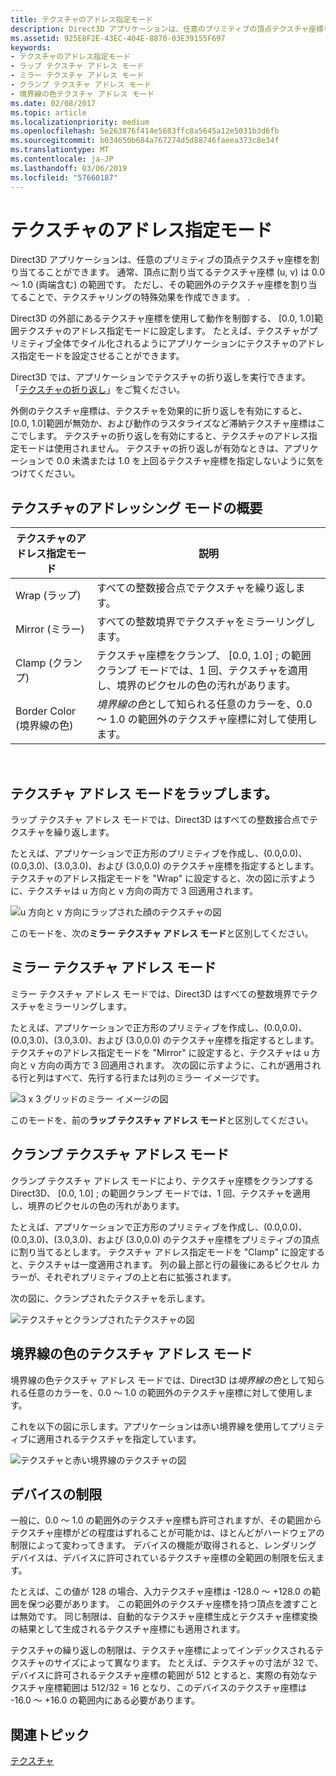 ```yaml
---
title: テクスチャのアドレス指定モード
description: Direct3D アプリケーションは、任意のプリミティブの頂点テクスチャ座標を割り当てることができます。
ms.assetid: 925E8F2E-43EC-404E-8870-03E39155F697
keywords:
- テクスチャのアドレス指定モード
- ラップ テクスチャ アドレス モード
- ミラー テクスチャ アドレス モード
- クランプ テクスチャ アドレス モード
- 境界線の色テクスチャ アドレス モード
ms.date: 02/08/2017
ms.topic: article
ms.localizationpriority: medium
ms.openlocfilehash: 5e263876f414e5683ffc8a5645a12e5031b3d6fb
ms.sourcegitcommit: b034650b684a767274d5d88746faeea373c8e34f
ms.translationtype: MT
ms.contentlocale: ja-JP
ms.lasthandoff: 03/06/2019
ms.locfileid: "57660187"
---
```

# <a name="texture-addressing-modes"></a>テクスチャのアドレス指定モード


Direct3D アプリケーションは、任意のプリミティブの頂点テクスチャ座標を割り当てることができます。 通常、頂点に割り当てるテクスチャ座標 (u, v) は 0.0 ～ 1.0 (両端含む) の範囲です。 ただし、その範囲外のテクスチャ座標を割り当てることで、テクスチャリングの特殊効果を作成できます。 .

Direct3D の外部にあるテクスチャ座標を使用して動作を制御する、 \[0.0, 1.0\]範囲テクスチャのアドレス指定モードに設定します。 たとえば、テクスチャがプリミティブ全体でタイル化されるようにアプリケーションにテクスチャのアドレス指定モードを設定させることができます。

Direct3D では、アプリケーションでテクスチャの折り返しを実行できます。 「[テクスチャの折り返し](texture-wrapping.md)」をご覧ください。

外側のテクスチャ座標は、テクスチャを効果的に折り返しを有効にすると、 \[0.0, 1.0\]範囲が無効か、および動作のラスタライズなど滞納テクスチャ座標はここでします。 テクスチャの折り返しを有効にすると、テクスチャのアドレス指定モードは使用されません。 テクスチャの折り返しが有効なときは、アプリケーションで 0.0 未満または 1.0 を上回るテクスチャ座標を指定しないように気をつけてください。

## <a name="span-idsummaryofthetextureaddressingmodesspanspan-idsummaryofthetextureaddressingmodesspanspan-idsummaryofthetextureaddressingmodesspansummary-of-the-texture-addressing-modes"></a><span id="Summary_of_the_texture_addressing_modes"></span><span id="summary_of_the_texture_addressing_modes"></span><span id="SUMMARY_OF_THE_TEXTURE_ADDRESSING_MODES"></span>テクスチャのアドレッシング モードの概要


| テクスチャのアドレス指定モード | 説明                                                                                                                           |
|-------------------------|---------------------------------------------------------------------------------------------------------------------------------------|
| Wrap (ラップ)                    | すべての整数接合点でテクスチャを繰り返します。                                                                                        |
| Mirror (ミラー)                  | すべての整数境界でテクスチャをミラーリングします。                                                                                        |
| Clamp (クランプ)                   | テクスチャ座標をクランプ、 \[0.0, 1.0\] ; の範囲クランプ モードでは、1 回、テクスチャを適用し、境界のピクセルの色の汚れがあります。 |
| Border Color (境界線の色)            | *境界線の色*として知られる任意のカラーを、0.0 ～ 1.0 の範囲外のテクスチャ座標に対して使用します。                         |

 

## <a name="span-idwraptextureaddressmodespanspan-idwraptextureaddressmodespanspan-idwraptextureaddressmodespanwrap-texture-address-mode"></a><span id="Wrap_texture_address_mode"></span><span id="wrap_texture_address_mode"></span><span id="WRAP_TEXTURE_ADDRESS_MODE"></span>テクスチャ アドレス モードをラップします。


ラップ テクスチャ アドレス モードでは、Direct3D はすべての整数接合点でテクスチャを繰り返します。

たとえば、アプリケーションで正方形のプリミティブを作成し、(0.0,0.0)、(0.0,3.0)、(3.0,3.0)、および (3.0,0.0) のテクスチャ座標を指定するとします。 テクスチャのアドレス指定モードを "Wrap" に設定すると、次の図に示すように、テクスチャは u 方向と v 方向の両方で 3 回適用されます。

![u 方向と v 方向にラップされた顔のテクスチャの図](images/wrap.png)

このモードを、次の**ミラー テクスチャ アドレス モード**と区別してください。

## <a name="span-idmirrortextureaddressmodespanspan-idmirrortextureaddressmodespanspan-idmirrortextureaddressmodespanmirror-texture-address-mode"></a><span id="Mirror_texture_address_mode"></span><span id="mirror_texture_address_mode"></span><span id="MIRROR_TEXTURE_ADDRESS_MODE"></span>ミラー テクスチャ アドレス モード


ミラー テクスチャ アドレス モードでは、Direct3D はすべての整数境界でテクスチャをミラーリングします。

たとえば、アプリケーションで正方形のプリミティブを作成し、(0.0,0.0)、(0.0,3.0)、(3.0,3.0)、および (3.0,0.0) のテクスチャ座標を指定するとします。 テクスチャのアドレス指定モードを "Mirror" に設定すると、テクスチャは u 方向と v 方向の両方で 3 回適用されます。 次の図に示すように、これが適用される行と列はすべて、先行する行または列のミラー イメージです。

![3 x 3 グリッドのミラー イメージの図](images/mirror.png)

このモードを、前の**ラップ テクスチャ アドレス モード**と区別してください。

## <a name="span-idclamptextureaddressmodespanspan-idclamptextureaddressmodespanspan-idclamptextureaddressmodespanclamp-texture-address-mode"></a><span id="Clamp_texture_address_mode"></span><span id="clamp_texture_address_mode"></span><span id="CLAMP_TEXTURE_ADDRESS_MODE"></span>クランプ テクスチャ アドレス モード


クランプ テクスチャ アドレス モードにより、テクスチャ座標をクランプする Direct3D、 \[0.0, 1.0\] ; の範囲クランプ モードでは、1 回、テクスチャを適用し、境界のピクセルの色の汚れがあります。

たとえば、アプリケーションで正方形のプリミティブを作成し、(0.0,0.0)、(0.0,3.0)、(3.0,3.0)、および (3.0,0.0) のテクスチャ座標をプリミティブの頂点に割り当てるとします。 テクスチャ アドレス指定モードを "Clamp" に設定すると、テクスチャは一度適用されます。 列の最上部と行の最後にあるピクセル カラーが、それぞれプリミティブの上と右に拡張されます。

次の図に、クランプされたテクスチャを示します。

![テクスチャとクランプされたテクスチャの図](images/clamp.png)

## <a name="span-idbordercolortextureaddressmodespanspan-idbordercolortextureaddressmodespanspan-idbordercolortextureaddressmodespanborder-color-texture-address-mode"></a><span id="Border_Color_texture_address_mode"></span><span id="border_color_texture_address_mode"></span><span id="BORDER_COLOR_TEXTURE_ADDRESS_MODE"></span>境界線の色のテクスチャ アドレス モード


境界線の色テクスチャ アドレス モードでは、Direct3D は*境界線の色*として知られる任意のカラーを、0.0 ～ 1.0 の範囲外のテクスチャ座標に対して使用します。

これを以下の図に示します。アプリケーションは赤い境界線を使用してプリミティブに適用されるテクスチャを指定しています。

![テクスチャと赤い境界線のテクスチャの図](images/border.png)

## <a name="span-iddevicelimitationsspanspan-iddevicelimitationsspanspan-iddevicelimitationsspandevice-limitations"></a><span id="Device_Limitations"></span><span id="device_limitations"></span><span id="DEVICE_LIMITATIONS"></span>デバイスの制限


一般に、0.0 ～ 1.0 の範囲外のテクスチャ座標も許可されますが、その範囲からテクスチャ座標がどの程度はずれることが可能かは、ほとんどがハードウェアの制限によって変わってきます。 デバイスの機能が取得されると、レンダリング デバイスは、デバイスに許可されているテクスチャ座標の全範囲の制限を伝えます。

たとえば、この値が 128 の場合、入力テクスチャ座標は -128.0 ～ +128.0 の範囲を保つ必要があります。 この範囲外のテクスチャ座標を持つ頂点を渡すことは無効です。 同じ制限は、自動的なテクスチャ座標生成とテクスチャ座標変換の結果として生成されるテクスチャ座標にも適用されます。

テクスチャの繰り返しの制限は、テクスチャ座標によってインデックスされるテクスチャのサイズによって異なります。 たとえば、テクスチャの寸法が 32 で、デバイスに許可されるテクスチャ座標の範囲が 512 とすると、実際の有効なテクスチャ座標範囲は 512/32 = 16 となり、このデバイスのテクスチャ座標は -16.0 ～ +16.0 の範囲内にある必要があります。

## <a name="span-idrelated-topicsspanrelated-topics"></a><span id="related-topics"></span>関連トピック


[テクスチャ](textures.md)

 

 





